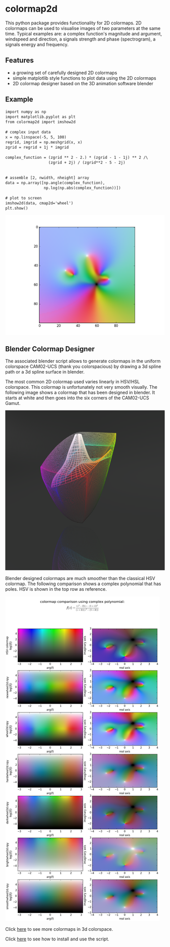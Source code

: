 # colormap2d
This python package provides functionality for 2D colormaps. 2D colormaps
can be used to visualise images of two parameters at the same time. Typical
examples are: a complex function's magnitude and argument, windspeed and
direction, a signals strength and phase (spectrogram), a signals energy and
frequency.

## Features
* a growing set of carefully designed 2D colormaps
* simple matplotlib style functions to plot data using the 2D colormaps
* 2D colormap designer based on the 3D animation software blender

## Example
```
import numpy as np
import matplotlib.pyplot as plt
from colormap2d import imshow2d

# complex input data
x = np.linspace(-5, 5, 100)
regrid, imgrid = np.meshgrid(x, x)
zgrid = regrid + 1j * imgrid

complex_function = (zgrid ** 2 - 2.) * (zgrid - 1 - 1j) ** 2 /\
                   (zgrid + 2j) / (zgrid**2 - 5 - 2j)


# assemble [2, nwidth, nheight] array
data = np.array([np.angle(complex_function),
                 np.log(np.abs(complex_function))])

# plot to screen
imshow2d(data, cmap2d='wheel')
plt.show()
```
![simple example](images/simple_example.png)

## Blender Colormap Designer
The associated blender script allows to generate colormaps in the uniform
colorspace CAM02-UCS (thank you colorspacious) by drawing a 3d spline path or a
3d spline surface in blender.

The most common 2D colormap used varies linearly in HSV/HSL colorspace. This
colormap is unfortunately not very smooth visually. The following image shows a
colormap that has been designed in blender. It starts at white and then goes
into the six corners of the CAM02-UCS Gamut.

![brightwheel2d](images/brightwheel2d.png)

Blender designed colormaps are much smoother than the classical HSV colormap.
The following comparison shows a complex polynomial that has poles. HSV
is shown in the top row as reference.

![poles and zeros function](images/poles_and_zeros.png)

Click [here](doc/gallery.md) to see more colormaps in 3d colorspace.

Click [here](doc/install.md) to see how to install and use the script.
